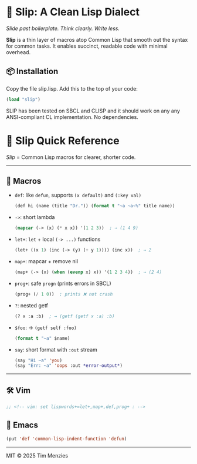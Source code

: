 # 🧠 Slip: A Clean Lisp Dialect

_Slide past boilerplate. Think clearly. Write less._

**Slip** is a thin layer of macros atop Common Lisp that smooth out the
syntax for common tasks. It enables succinct, readable code with minimal
overhead.

## 📦 Installation

Copy the file slip.lisp. Add this to the top of your code:

```lisp
(load "slip")
```

SLIP has been tested on SBCL and CLISP and it should work on any
any ANSI-compliant CL implementation. No dependencies.


# 🧠 Slip Quick Reference

_Slip_ = Common Lisp macros for clearer, shorter code.

---

## 🔧 Macros

- `def`: like `defun`, supports `(x default)` and `(:key val)`
  ```lisp
  (def hi (name (title "Dr.")) (format t "~a ~a~%" title name))
  ```

- `->`: short lambda
  ```lisp
  (mapcar (-> (x) (* x x)) '(1 2 3))  ; ⇒ (1 4 9)
  ```

- `let+`: `let` + local `(-> ...)` functions
  ```lisp
  (let+ ((x 1) (inc (-> (y) (+ y 1)))) (inc x))  ; ⇒ 2
  ```

- `map+`: mapcar + remove nil
  ```lisp
  (map+ (-> (x) (when (evenp x) x)) '(1 2 3 4))  ; ⇒ (2 4)
  ```

- `prog+`: safe `progn` (prints errors in SBCL)
  ```lisp
  (prog+ (/ 1 0))  ; prints ❌ not crash
  ```

- `?`: nested getf
  ```lisp
  (? x :a :b)  ; → (getf (getf x :a) :b)
  ```

- `$foo`: → `(getf self :foo)`
  ```lisp
  (format t "~a" $name)
  ```

- `say`: short format with `:out` stream
  ```lisp
  (say "Hi ~a" 'you)
  (say "Err: ~a" 'oops :out *error-output*)
  ```

---

## 🛠 Vim

```lisp
;; <!-- vim: set lispwords+=let+,map+,def,prog+ : -->
```

## 🧠 Emacs

```lisp
(put 'def 'common-lisp-indent-function 'defun)
```

---

MIT © 2025 Tim Menzies
